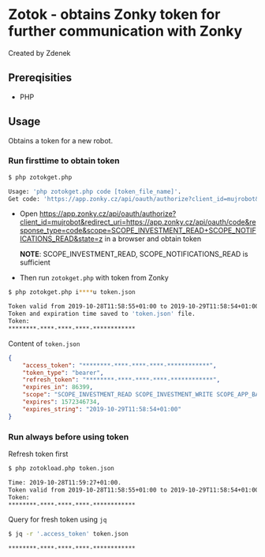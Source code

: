 # Zotok - obtains Zonky token for further communication with Zonky

Created by Zdenek

## Prereqisities 
 - PHP
## Usage
Obtains a token for a new robot.

### Run firsttime to obtain token
```sh
$ php zotokget.php

Usage: 'php zotokget.php code [token_file_name]'.
Get code: 'https://app.zonky.cz/api/oauth/authorize?client_id=mujrobot&redirect_uri=https://app.zonky.cz/api/oauth/code&response_type=code&scope=SCOPE_APP_BASIC_INFO+SCOPE_INVESTMENT_READ+SCOPE_RESERVATIONS_READ+SCOPE_RESERVATIONS_SETTINGS_READ+SCOPE_NOTIFICATIONS_READ&state=z'
```
 - Open https://app.zonky.cz/api/oauth/authorize?client_id=mujrobot&redirect_uri=https://app.zonky.cz/api/oauth/code&response_type=code&scope=SCOPE_INVESTMENT_READ+SCOPE_NOTIFICATIONS_READ&state=z in a browser and obtain token
   
   **NOTE**: SCOPE_INVESTMENT_READ, SCOPE_NOTIFICATIONS_READ is sufficient
 - Then run `zotokget.php` with token from Zonky
```sh
$ php zotokget.php i****u token.json

Token valid from 2019-10-28T11:58:55+01:00 to 2019-10-29T11:58:54+01:00.
Token and expiration time saved to 'token.json' file.
Token:
********-****-****-****-************
```

Content of `token.json`
```json
{
    "access_token": "********-****-****-****-************",
    "token_type": "bearer",
    "refresh_token": "********-****-****-****-************",
    "expires_in": 86399,
    "scope": "SCOPE_INVESTMENT_READ SCOPE_INVESTMENT_WRITE SCOPE_APP_BASIC_INFO",
    "expires": 1572346734,
    "expires_string": "2019-10-29T11:58:54+01:00"
}
```

### Run always before using token
Refresh token first 
```sh
$ php zotokload.php token.json

Time: 2019-10-28T11:59:27+01:00.
Token valid from 2019-10-28T11:58:55+01:00 to 2019-10-29T11:58:54+01:00. Refresh after 2019-10-28T23:58:54+01:00.
Token:
********-****-****-****-************
```

Query for fresh token using `jq`
```sh
$ jq -r '.access_token' token.json

********-****-****-****-************
```



